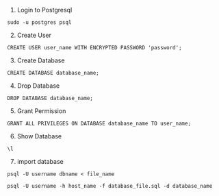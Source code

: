 1. Login to Postgresql
```
sudo -u postgres psql
```
2. Create User
```
CREATE USER user_name WITH ENCRYPTED PASSWORD 'password';
```

3. Create Database
```
CREATE DATABASE database_name;
```

4. Drop Database
```
DROP DATABASE database_name;
```

5. Grant Permission
```
GRANT ALL PRIVILEGES ON DATABASE database_name TO user_name;
```

6. Show Database
```
\l
```

7. import database
```
psql -U username dbname < file_name
```
```
psql -U username -h host_name -f database_file.sql -d database_name
```

